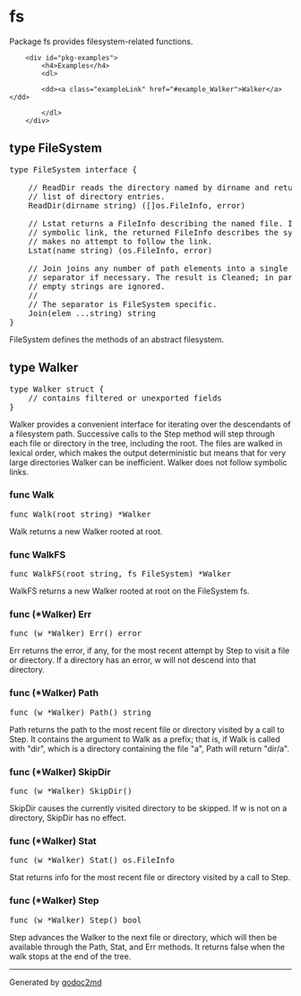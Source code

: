 
# fs

Package fs provides filesystem-related functions.





		<div id="pkg-examples">
			<h4>Examples</h4>
			<dl>
			
			<dd><a class="exampleLink" href="#example_Walker">Walker</a></dd>
			
			</dl>
		</div>








## type FileSystem
<pre>type FileSystem interface {

    <span class="comment">// ReadDir reads the directory named by dirname and returns a</span>
    <span class="comment">// list of directory entries.</span>
    ReadDir(dirname string) ([]os.FileInfo, error)

    <span class="comment">// Lstat returns a FileInfo describing the named file. If the file is a</span>
    <span class="comment">// symbolic link, the returned FileInfo describes the symbolic link. Lstat</span>
    <span class="comment">// makes no attempt to follow the link.</span>
    Lstat(name string) (os.FileInfo, error)

    <span class="comment">// Join joins any number of path elements into a single path, adding a</span>
    <span class="comment">// separator if necessary. The result is Cleaned; in particular, all</span>
    <span class="comment">// empty strings are ignored.</span>
    <span class="comment">//</span>
    <span class="comment">// The separator is FileSystem specific.</span>
    Join(elem ...string) string
}</pre>
FileSystem defines the methods of an abstract filesystem.















## type Walker
<pre>type Walker struct {
    <span class="comment">// contains filtered or unexported fields</span>
}</pre>
Walker provides a convenient interface for iterating over the
descendants of a filesystem path.
Successive calls to the Step method will step through each
file or directory in the tree, including the root. The files
are walked in lexical order, which makes the output deterministic
but means that for very large directories Walker can be inefficient.
Walker does not follow symbolic links.











### func Walk
<pre>func Walk(root string) *Walker</pre>
Walk returns a new Walker rooted at root.





### func WalkFS
<pre>func WalkFS(root string, fs FileSystem) *Walker</pre>
WalkFS returns a new Walker rooted at root on the FileSystem fs.







### func (*Walker) Err
<pre>func (w *Walker) Err() error</pre>
<p>
Err returns the error, if any, for the most recent attempt
by Step to visit a file or directory. If a directory has
an error, w will not descend into that directory.
</p>





### func (*Walker) Path
<pre>func (w *Walker) Path() string</pre>
<p>
Path returns the path to the most recent file or directory
visited by a call to Step. It contains the argument to Walk
as a prefix; that is, if Walk is called with &#34;dir&#34;, which is
a directory containing the file &#34;a&#34;, Path will return &#34;dir/a&#34;.
</p>





### func (*Walker) SkipDir
<pre>func (w *Walker) SkipDir()</pre>
<p>
SkipDir causes the currently visited directory to be skipped.
If w is not on a directory, SkipDir has no effect.
</p>





### func (*Walker) Stat
<pre>func (w *Walker) Stat() os.FileInfo</pre>
<p>
Stat returns info for the most recent file or directory
visited by a call to Step.
</p>





### func (*Walker) Step
<pre>func (w *Walker) Step() bool</pre>
<p>
Step advances the Walker to the next file or directory,
which will then be available through the Path, Stat,
and Err methods.
It returns false when the walk stops at the end of the tree.
</p>











- - -
Generated by [godoc2md](http://godoc.org/github.com/davecheney/godoc2md)